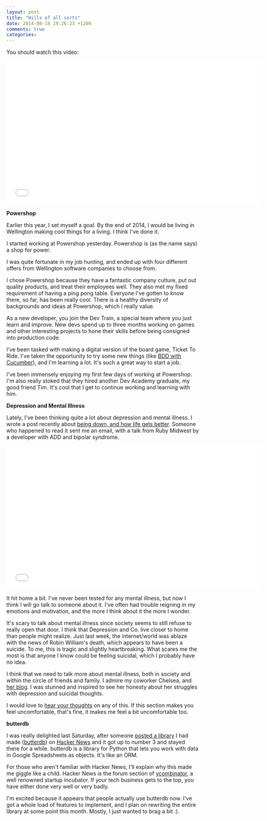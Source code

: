 ```yaml
---
layout: post
title: "Hills of all sorts"
date: 2014-08-18 19:26:23 +1200
comments: true
categories: 
---
```


You should watch this video:

<iframe width="670" height="376" src="//www.youtube.com/embed/Rj7NEKfjtsc" frameborder="0" allowfullscreen></iframe>

**Powershop**

Earlier this year, I set myself a goal. By the end of 2014, I would be living in Wellington making cool things for a living. I think I've done it.

I started working at Powershop yesterday. Powershop is (as the name says) a shop for power.

I was quite fortunate in my job hunting, and ended up with four different offers from Wellington software companies to choose from.

I chose Powershop because they have a fantastic company culture, put out quality products, and treat their employees well. They also met my fixed requirement of having a ping pong table. Everyone I've gotten to know there, so far, has been really cool. There is a healthy diversity of backgrounds and ideas at Powershop, which I really value. 

As a new developer, you join the Dev Train, a special team where you just learn and improve. New devs spend up to three months working on games and other interesting projects to hone their skills before being consigned into production code.

I've been tasked with making a digital version of the board game, Ticket To Ride. I've taken the opportunity to try some new things (like [BDD with Cucumber](https://github.com/Widdershin/learning/issues/1)), and I'm learning a lot. It's such a great way to start a job.

I've been immensely enjoying my first few days of working at Powershop. I'm also really stoked that they hired another Dev Academy graduate, my good friend Tim. It's cool that I get to continue working and learning with him.

**Depression and Mental Illness**

Lately, I've been thinking quite a lot about depression and mental illness. I wrote a post recently about [being down, and how life gets better](http://widdersh.in/on-being-down/). Someone who happened to read it sent me an email, with a talk from Ruby Midwest by a developer with ADD and bipolar syndrome.

<iframe width="670" height="376" src="//www.youtube.com/embed/yFIa-Mc2KSk" frameborder="0" allowfullscreen></iframe>

It hit home a bit. I've never been tested for any mental illness, but now I think I will go talk to someone about it. I've often had trouble reigning in my emotions and motivation, and the more I think about it the more I wonder.

It's scary to talk about mental illness since society seems to still refuse to really open that door. I think that Depression and Co. live closer to home than people might realize. Just last week, the internet/world was ablaze with the news of Robin William's death, which appears to have been a suicide. To me, this is tragic and slightly heartbreaking. What scares me the most is that anyone I know could be feeling suicidal, which I probably have no idea.

I think that we need to talk more about mental illness, both in society and within the circle of friends and family. I admire my coworker Chelsea, and [her blog](http://chelz.geek.nz/). I was stunned and inspired to see her honesty about her struggles with depression and suicidal thoughts.

I would love to [hear your thoughts](mailto:ncwjohnstone@gmail.com) on any of this. If this section makes you feel uncomfortable, that's fine, it makes me feel a bit uncomfortable too.

**butterdb**

I was really delighted last Saturday, after someone [posted a library](https://news.ycombinator.com/item?id=8123450) I had made ([butterdb](https://github.com/Widdershin/butterdb)) on [Hacker News](https://news.ycombinator.com/) and it got up to number 3 and stayed there for a while. butterdb is a library for Python that lets you work with data in Google Spreadsheets as objects. It's like an ORM.

For those who aren't familiar with Hacker News, I'll explain why this made me giggle like a child. Hacker News is the forum section of [ycombinator](http://www.ycombinator.com/), a well renowned startup incubator. If your tech business gets to the top, you have either done very well or very badly.

I'm excited because it appears that people actually use butterdb now. I've got a whole load of features to implement, and I plan on rewriting the entire library at some point this month. Mostly, I just wanted to brag a bit :).

